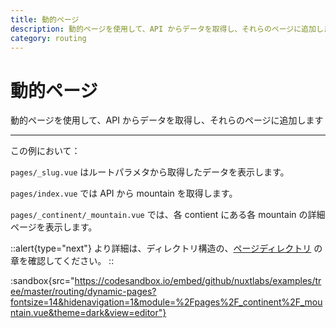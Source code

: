 ```yaml
---
title: 動的ページ
description: 動的ページを使用して、API からデータを取得し、それらのページに追加します
category: routing
---
```


# 動的ページ

動的ページを使用して、API からデータを取得し、それらのページに追加します

---

この例において：

`pages/_slug.vue` はルートパラメタから取得したデータを表示します。

`pages/index.vue` では API から mountain を取得します。

`pages/_continent/_mountain.vue` では、各 contient にある各 mountain の詳細ページを表示します。

::alert{type="next"}
より詳細は、ディレクトリ構造の、[ページディレクトリ](/docs/directory-structure/pages) の章を確認してください。
::

:sandbox{src="https://codesandbox.io/embed/github/nuxtlabs/examples/tree/master/routing/dynamic-pages?fontsize=14&hidenavigation=1&module=%2Fpages%2F_continent%2F_mountain.vue&theme=dark&view=editor"}
